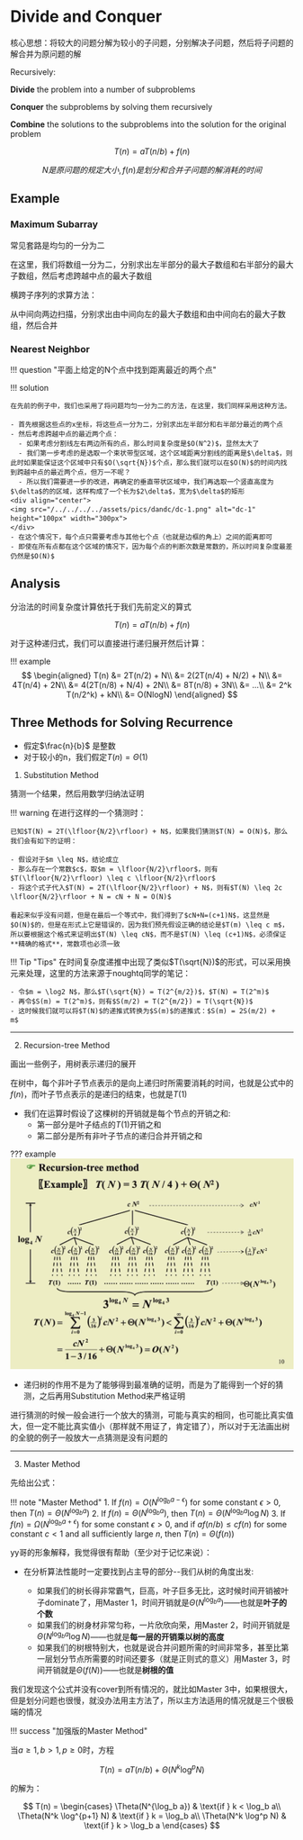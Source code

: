 # Divide and Conquer

核心思想：将较大的问题分解为较小的子问题，分别解决子问题，然后将子问题的解合并为原问题的解

Recursively:

**Divide** the problem into a number of subproblems

**Conquer** the subproblems by solving them recursively

**Combine** the solutions to the subproblems into the solution for the original problem

$$
T(n) = aT(n/b) + f(n)
$$

$$
N 是原问题的规定大小, f(n) 是划分和合并子问题的解消耗的时间
$$

## Example

### Maximum Subarray

常见套路是均匀的一分为二

在这里，我们将数组一分为二，分别求出左半部分的最大子数组和右半部分的最大子数组，然后考虑跨越中点的最大子数组

横跨子序列的求算方法：

从中间向两边扫描，分别求出由中间向左的最大子数组和由中间向右的最大子数组，然后合并

### Nearest Neighbor

!!! question "平面上给定的N个点中找到距离最近的两个点"



!!! solution

	在先前的例子中，我们也采用了将问题均匀一分为二的方法，在这里，我们同样采用这种方法。

	- 首先根据这些点的x坐标，将这些点一分为二，分别求出左半部分和右半部分最近的两个点
	- 然后考虑跨越中点的最近两个点：
      - 如果考虑分割线左右两边所有的点，那么时间复杂度是$O(N^2)$，显然太大了
      - 我们第一步考虑的是选取一个束状带型区域，这个区域距离分割线的距离是$\delta$，则此时如果能保证这个区域中只有$O(\sqrt{N})$个点，那么我们就可以在$O(N)$的时间内找到跨越中点的最近两个点，但万一不呢？
      - 所以我们需要进一步的改进，再确定的垂直带状区域中，我们再选取一个竖直高度为$\delta$的的区域，这样构成了一个长为$2\delta$，宽为$\delta$的矩形
	<div align="center">
    <img src="/../../../../assets/pics/dandc/dc-1.png" alt="dc-1" height="100px" width="300px">
    </div>
    - 在这个情况下，每个点只需要考虑与其他七个点（也就是边框的角上）之间的距离即可
	- 即使在所有点都在这个区域的情况下，因为每个点的判断次数是常数的，所以时间复杂度最差仍然是$O(N)$



## Analysis

分治法的时间复杂度计算依托于我们先前定义的算式

$$
T(n) = aT(n/b) + f(n)
$$

对于这种递归式，我们可以直接进行递归展开然后计算：

!!! example
    $$
	\begin{aligned}
	T(n) &= 2T(n/2) + N\\
	&= 2(2T(n/4) + N/2) + N\\
	&= 4T(n/4) + 2N\\
	&= 4(2T(n/8) + N/4) + 2N\\
	&= 8T(n/8) + 3N\\
	&= ...\\
	&= 2^k T(n/2^k) + kN\\
	&= O(NlogN)
	\end{aligned}
	$$


## Three Methods for Solving Recurrence

- 假定$\frac{n}{b}$ 是整数
- 对于较小的n，我们假定$T(n) = \Theta(1)$

1. Substitution Method

猜测一个结果，然后用数学归纳法证明

!!! warning
	在进行这样的一个猜测时：

    已知$T(N) = 2T(\lfloor{N/2}\rfloor) + N$，如果我们猜测$T(N) = O(N)$，那么我们会有如下的证明：

	- 假设对于$m \leq N$，结论成立
	- 那么存在一个常数$c$，取$m = \lfloor{N/2}\rfloor$，则有$T(\lfloor{N/2}\rfloor) \leq c \lfloor{N/2}\rfloor$
	- 将这个式子代入$T(N) = 2T(\lfloor{N/2}\rfloor) + N$，则有$T(N) \leq 2c \lfloor{N/2}\rfloor + N = cN + N = O(N)$

	看起来似乎没有问题，但是在最后一个等式中，我们得到了$cN+N=(c+1)N$，这显然是$O(N)$的，但是在形式上它是错误的，因为我们预先假设正确的结论是$T(m) \leq c m$，所以要根据这个格式来证明出$T(N) \leq cN$，而不是$T(N) \leq (c+1)N$，必须保证**精确的格式**，常数项也必须一致

!!! Tip "Tips"
	在时间复杂度递推中出现了类似$T(\sqrt{N})$的形式，可以采用换元来处理，这里的方法来源于noughtq同学的笔记：
	
	- 令$m = \log2 N$，那么$T(\sqrt{N}) = T(2^{m/2})$，$T(N) = T(2^m)$
	- 再令$S(m) = T(2^m)$，则有$S(m/2) = T(2^{m/2}) = T(\sqrt{N})$
	- 这时候我们就可以将$T(N)$的递推式转换为$S(m)$的递推式：$S(m) = 2S(m/2) +  　m$
---
2. Recursion-tree Method



画出一些例子，用树表示递归的展开

在树中，每个非叶子节点表示的是向上递归时所需要消耗的时间，也就是公式中的$f(n)$，而叶子节点表示的是递归的结束，也就是$T(1)$

- 我们在运算时假设了这棵树的开销就是每个节点的开销之和:
  - 第一部分是叶子结点的$T(1)$开销之和
  - 第二部分是所有非叶子节点的递归合并开销之和

??? example
	![recursion-tree](/../../../../assets/pics/dandc/dc-2.png)

- 递归树的作用不是为了能够得到最准确的证明，而是为了能得到一个好的猜测，之后再用Substitution Method来严格证明

进行猜测的时候一般会进行一个放大的猜测，可能与真实的相同，也可能比真实值大，但一定不能比真实值小（那样就不用证了，肯定错了），所以对于无法画出树的全貌的例子一般放大一点猜测是没有问题的

----
3. Master Method

先给出公式：

!!! note "Master Method"
	1. If $f(n) = O(N^{\log_b a - \epsilon})$ for some constant $\epsilon > 0$, then $T(n) = \Theta(N^{\log_b a})$
	2. If $f(n) = \Theta(N^{\log_b a})$, then $T(n) = \Theta(N^{\log_b a} \log N)$
	3. If $f(n) = \Omega(N^{\log_b a + \epsilon})$ for some constant $\epsilon > 0$, and if $af(n/b) \leq cf(n)$ for some constant $c < 1$ and all sufficiently large $n$, then $T(n) = \Theta(f(n))$


yy哥的形象解释，我觉得很有帮助（至少对于记忆来说）：

- 在分析算法性能时一定要找到占主导的部分--我们从树的角度出发:
  
    - 如果我们的树长得非常霸气，巨高，叶子巨多无比，这时候时间开销被叶子dominate了，用Master 1，时间开销就是$\Theta (N^{\log_b a})$——也就是**叶子的个数**
    - 如果我们的树身材非常匀称，一片欣欣向荣，用Master 2，时间开销就是$\Theta (N^{\log_b a} \log N)$——也就是**每一层的开销乘以树的高度**
    - 如果我们的树根特别大，也就是说合并问题所需的时间非常多，甚至比第一层划分节点所需要的时间还要多（就是正则式的意义）用Master 3，时间开销就是$\Theta (f(N))$——也就是**树根的值**
  

我们发现这个公式并没有cover到所有情况的，就比如Master 3中，如果根很大，但是划分问题也很慢，就没办法用主方法了，所以主方法适用的情况就是三个很极端的情况

!!! success "加强版的Master Method"



当$a \geq 1, b > 1, p \geq 0$时，方程

$$
T(n) = aT(n/b) + \Theta(N^k \log^p N)
$$

的解为：

$$
T(n) = \begin{cases}
\Theta(N^{\log_b a}) & \text{if } k < \log_b a\\
\Theta(N^k \log^{p+1} N) & \text{if } k = \log_b a\\
\Theta(N^k \log^p N) & \text{if } k > \log_b a
\end{cases}
$$
	
